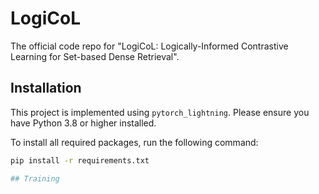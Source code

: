 # LogiCoL

The official code repo for "LogiCoL: Logically-Informed Contrastive Learning for Set-based Dense Retrieval".

## Installation

This project is implemented using `pytorch_lightning`. Please ensure you have Python 3.8 or higher installed.

To install all required packages, run the following command:

```bash
pip install -r requirements.txt

## Training

